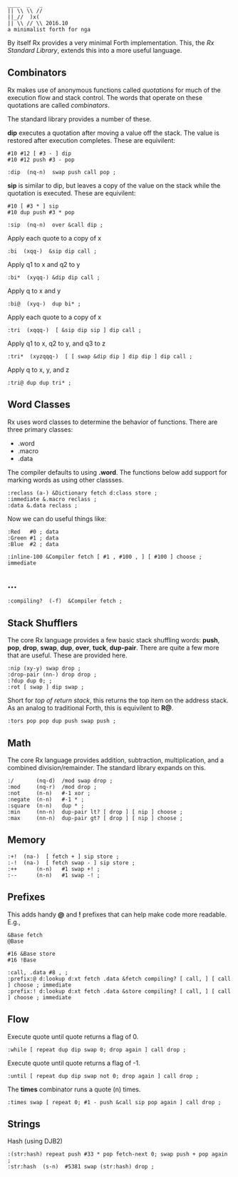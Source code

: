    ____  _   _
    || \\ \\ //
    ||_//  )x(
    || \\ // \\ 2016.10
    a minimalist forth for nga

By itself Rx provides a very minimal Forth implementation. This, the *Rx Standard Library*, extends this into a more useful language.

## Combinators

Rx makes use of anonymous functions called *quotations* for much of the execution flow and stack control. The words that operate on these quotations are called *combinators*.

The standard library provides a number of these.

**dip** executes a quotation after moving a value off the stack. The value is restored after execution completes. These are equivilent:

    #10 #12 [ #3 - ] dip
    #10 #12 push #3 - pop

````
:dip  (nq-n)  swap push call pop ;
````

**sip** is similar to dip, but leaves a copy of the value on the stack while the quotation is executed. These are equivilent:

    #10 [ #3 * ] sip
    #10 dup push #3 * pop

````
:sip  (nq-n)  over &call dip ;
````

Apply each quote to a copy of x

````
:bi  (xqq-)  &sip dip call ;
````

Apply q1 to x and q2 to y

````
:bi*  (xyqq-) &dip dip call ;
````

Apply q to x and y

````
:bi@  (xyq-)  dup bi* ;
````

Apply each quote to a copy of x

````
:tri  (xqqq-)  [ &sip dip sip ] dip call ;
````

Apply q1 to x, q2 to y, and q3 to z

````
:tri*  (xyzqqq-)  [ [ swap &dip dip ] dip dip ] dip call ;
````

Apply q to x, y, and z

````
:tri@ dup dup tri* ;
````

## Word Classes

Rx uses word classes to determine the behavior of functions. There are three primary classes:

* .word
* .macro
* .data

The compiler defaults to using **.word**. The functions below add support for marking words as using other classses.

````
:reclass (a-) &Dictionary fetch d:class store ;
:immediate &.macro reclass ;
:data &.data reclass ;
````

Now we can do useful things like:

    :Red   #0 ; data
    :Green #1 ; data
    :Blue  #2 ; data

    :inline-100 &Compiler fetch [ #1 , #100 , ] [ #100 ] choose ; immediate

## ...

````
:compiling?  (-f)  &Compiler fetch ;
````

## Stack Shufflers

The core Rx language provides a few basic stack shuffling words: **push**, **pop**, **drop**, **swap**, **dup**, **over**, **tuck**, **dup-pair**. There are quite a few more that are useful. These are provided here.

````
:nip (xy-y) swap drop ;
:drop-pair (nn-) drop drop ;
:?dup dup 0; ;
:rot [ swap ] dip swap ;
````

Short for *top of return stack*, this returns the top item on the address stack. As an analog to traditional Forth, this is equivilent to **R@**.

````
:tors pop pop dup push swap push ;
````

## Math

The core Rx language provides addition, subtraction, multiplication, and a combined division/remainder. The standard library expands on this.

````
:/       (nq-d)  /mod swap drop ;
:mod     (nq-r)  /mod drop ;
:not     (n-n)   #-1 xor ;
:negate  (n-n)   #-1 * ;
:square  (n-n)   dup * ;
:min     (nn-n)  dup-pair lt? [ drop ] [ nip ] choose ;
:max     (nn-n)  dup-pair gt? [ drop ] [ nip ] choose ;
````

## Memory

````
:+!  (na-)  [ fetch + ] sip store ;
:-!  (na-)  [ fetch swap - ] sip store ;
:++      (n-n)   #1 swap +! ;
:--      (n-n)   #1 swap -! ;
````

## Prefixes

This adds handy **@** and **!** prefixes that can help make code more readable. E.g.,

    &Base fetch
    @Base

    #16 &Base store
    #16 !Base

````
:call, .data #8 , ;
:prefix:@ d:lookup d:xt fetch .data &fetch compiling? [ call, ] [ call ] choose ; immediate
:prefix:! d:lookup d:xt fetch .data &store compiling? [ call, ] [ call ] choose ; immediate
````

## Flow

Execute quote until quote returns a flag of 0.

````
:while [ repeat dup dip swap 0; drop again ] call drop ;
````

Execute quote until quote returns a flag of -1.

````
:until [ repeat dup dip swap not 0; drop again ] call drop ;
````

The **times** combinator runs a quote (n) times.

````
:times swap [ repeat 0; #1 - push &call sip pop again ] call drop ;
````

## Strings

Hash (using DJB2)

````
:(str:hash) repeat push #33 * pop fetch-next 0; swap push + pop again ;
:str:hash  (s-n)  #5381 swap (str:hash) drop ;
````
